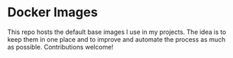 # Docker Images

This repo hosts the default base images I use in my projects. The idea is to keep them in one place and to improve and automate the process as much as possible. Contributions welcome!